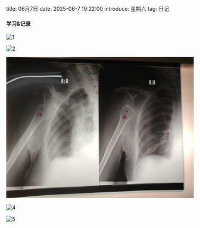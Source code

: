 title: 06月7日
date: 2025-06-7 19:22:00
introduce: 星期六
tag: 日记

#### 学习&记录
![1](/static/img/2025/06/7/1.jpg)

![2](/static/img/2025/06/7/2.jpg)

![3](/static/img/2025/06/7/3.jpg)

![4](/static/img/2025/06/7/4.jpg)

![5](/static/img/2025/06/7/5.jpg)

